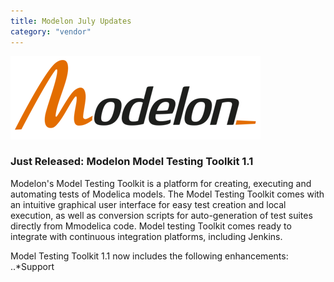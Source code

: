 ```yaml
---
title: Modelon July Updates
category: "vendor"
---
```


![](Modelon_Orange_400.png)

### Just Released: Modelon Model Testing Toolkit 1.1
Modelon's Model Testing Toolkit is a platform for creating, executing and automating tests of Modelica models. The Model Testing Toolkit comes with an intuitive graphical user interface for easy test creation and local execution, as well as conversion scripts for auto-generation of test suites directly from Mmodelica code. Model testing Toolkit comes ready to integrate with continuous integration platforms, including Jenkins. 

Model Testing Toolkit 1.1 now includes the following enhancements:
..*Support
